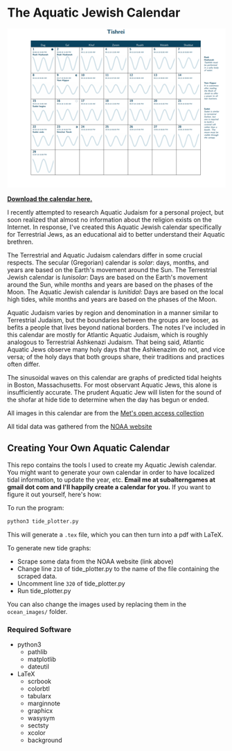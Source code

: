 # The Aquatic Jewish Calendar

![Tishrei](Tishrei.png)

**[Download the calendar here.](https://github.com/subalterngames/AquaticCalendar/releases/tag/v1.0)**

I recently attempted to research Aquatic Judaism for a personal project, but soon realized that almost no information about the religion exists on the Internet. In response, I've created this Aquatic Jewish calendar specifically for Terrestrial Jews, as an educational aid to better understand their Aquatic brethren.

The Terrestrial and Aquatic Judaism calendars differ in some crucial respects. The secular (Gregorian) calendar is _solar_: days, months, and years are based on the Earth's movement around the Sun. The Terrestrial Jewish calendar is _lunisolar_: Days are based on the Earth's movement around the Sun, while months and years are based on the phases of the Moon. The Aquatic Jewish calendar is _lunitidal_: Days are based on the local high tides, while months and years are based on the phases of the Moon.

Aquatic Judaism varies by region and denomination in a manner similar to Terrestrial Judaism, but the boundaries between the groups are looser, as befits a people that lives beyond national borders. The notes I've included in this calendar are mostly for Atlantic Aquatic Judaism, which is roughly analogous to Terrestrial Ashkenazi Judaism. That being said, Atlantic Aquatic Jews observe many holy days that the Ashkenazim do not, and vice versa; of the holy days that both groups share, their traditions and practices often differ.

The sinusoidal waves on this calendar are graphs of predicted tidal heights in Boston, Massachusetts. For most observant Aquatic Jews, this alone is insufficiently accurate. The prudent Aquatic Jew will listen for the sound of the shofar at hide tide to determine when the day has begun or ended.

All images in this calendar are from the [Met's open access collection](https://www.metmuseum.org/art/collection)

All tidal data was gathered from the [NOAA website](https://tidesandcurrents.noaa.gov/waterlevels.html?id=8443970)

## Creating Your Own Aquatic Calendar

This repo contains the tools I used to create my Aquatic Jewish calendar. You might want to generate your own calendar in order to have localized tidal information, to update the year, etc. **Email me at subalterngames at gmail dot com and I'll happily create a calendar for you.** If you want to figure it out yourself, here's how:

To run the program:
```python
python3 tide_plotter.py
```

This will generate a `.tex` file, which you can then turn into a pdf with LaTeX.

To generate new tide graphs:
- Scrape some data from the NOAA website (link above) 
-  Change line `210` of tide_plotter.py to the name of the file containing the scraped data.
-  Uncomment line `320` of tide_plotter.py
-  Run tide_plotter.py

You can also change the images used by replacing them in the `ocean_images/` folder.

### Required Software

- python3
  - pathlib
  - matplotlib
  - dateutil
- LaTeX
  - scrbook
  - colorbtl
  - tabularx
  - marginnote
  - graphicx
  - wasysym
  - sectsty
  - xcolor 
  - background

